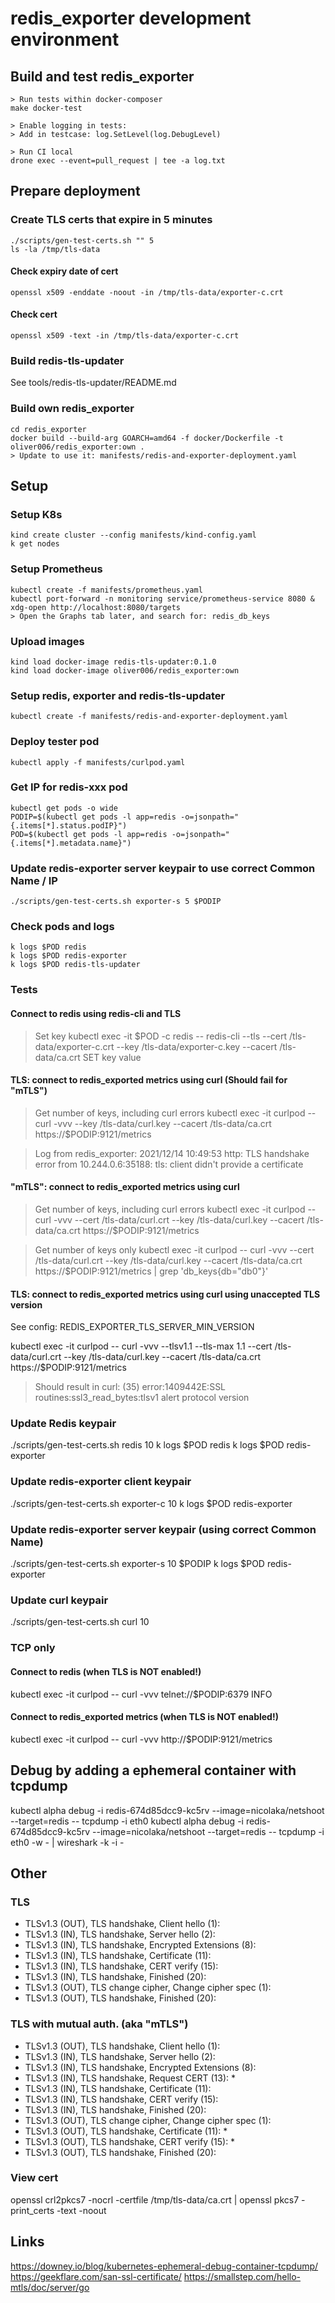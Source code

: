 # redis_exporter development environment

## Build and test redis_exporter

```
> Run tests within docker-composer
make docker-test

> Enable logging in tests:
> Add in testcase: log.SetLevel(log.DebugLevel)

> Run CI local
drone exec --event=pull_request | tee -a log.txt
```

## Prepare deployment

### Create TLS certs that expire in 5 minutes

```
./scripts/gen-test-certs.sh "" 5
ls -la /tmp/tls-data
```

#### Check expiry date of cert
`openssl x509 -enddate -noout -in /tmp/tls-data/exporter-c.crt`
#### Check cert
`openssl x509 -text -in /tmp/tls-data/exporter-c.crt`

### Build redis-tls-updater
See tools/redis-tls-updater/README.md

### Build own redis_exporter

```
cd redis_exporter
docker build --build-arg GOARCH=amd64 -f docker/Dockerfile -t oliver006/redis_exporter:own .
> Update to use it: manifests/redis-and-exporter-deployment.yaml
```

## Setup

### Setup K8s
```
kind create cluster --config manifests/kind-config.yaml
k get nodes
```

### Setup Prometheus
```
kubectl create -f manifests/prometheus.yaml
kubectl port-forward -n monitoring service/prometheus-service 8080 &
xdg-open http://localhost:8080/targets
> Open the Graphs tab later, and search for: redis_db_keys
```

### Upload images
```
kind load docker-image redis-tls-updater:0.1.0
kind load docker-image oliver006/redis_exporter:own
```

### Setup redis, exporter and redis-tls-updater
```
kubectl create -f manifests/redis-and-exporter-deployment.yaml
```

### Deploy tester pod
```
kubectl apply -f manifests/curlpod.yaml
```

### Get IP for redis-xxx pod
```
kubectl get pods -o wide
PODIP=$(kubectl get pods -l app=redis -o=jsonpath="{.items[*].status.podIP}")
POD=$(kubectl get pods -l app=redis -o=jsonpath="{.items[*].metadata.name}")
```

### Update redis-exporter server keypair to use correct Common Name / IP
```
./scripts/gen-test-certs.sh exporter-s 5 $PODIP
```

### Check pods and logs
```
k logs $POD redis
k logs $POD redis-exporter
k logs $POD redis-tls-updater
```

### Tests

#### Connect to redis using redis-cli and TLS
> Set key
kubectl exec -it $POD -c redis -- redis-cli --tls --cert /tls-data/exporter-c.crt --key /tls-data/exporter-c.key --cacert /tls-data/ca.crt SET key value

#### TLS: connect to redis_exported metrics using curl (Should fail for "mTLS")
> Get number of keys, including curl errors
kubectl exec -it curlpod -- curl -vvv --key /tls-data/curl.key --cacert /tls-data/ca.crt https://$PODIP:9121/metrics

> Log from redis_exporter:
> 2021/12/14 10:49:53 http: TLS handshake error from 10.244.0.6:35188: tls: client didn't provide a certificate

#### "mTLS": connect to redis_exported metrics using curl
> Get number of keys, including curl errors
kubectl exec -it curlpod -- curl -vvv --cert /tls-data/curl.crt --key /tls-data/curl.key --cacert /tls-data/ca.crt https://$PODIP:9121/metrics

> Get number of keys only
kubectl exec -it curlpod -- curl -vvv --cert /tls-data/curl.crt --key /tls-data/curl.key --cacert /tls-data/ca.crt https://$PODIP:9121/metrics | grep 'db_keys{db="db0"}'

#### TLS: connect to redis_exported metrics using curl using unaccepted TLS version

See config: REDIS_EXPORTER_TLS_SERVER_MIN_VERSION

kubectl exec -it curlpod -- curl -vvv --tlsv1.1 --tls-max 1.1 --cert /tls-data/curl.crt --key /tls-data/curl.key --cacert /tls-data/ca.crt https://$PODIP:9121/metrics

> Should result in
> curl: (35) error:1409442E:SSL routines:ssl3_read_bytes:tlsv1 alert protocol version

### Update Redis keypair
./scripts/gen-test-certs.sh redis 10
k logs $POD redis
k logs $POD redis-exporter

### Update redis-exporter client keypair
./scripts/gen-test-certs.sh exporter-c 10
k logs $POD redis-exporter

### Update redis-exporter server keypair (using correct Common Name)
./scripts/gen-test-certs.sh exporter-s 10 $PODIP
k logs $POD redis-exporter

### Update curl keypair
./scripts/gen-test-certs.sh curl 10


### TCP only

#### Connect to redis (when TLS is NOT enabled!)
kubectl exec -it curlpod -- curl -vvv telnet://$PODIP:6379
INFO

#### Connect to redis_exported metrics (when TLS is NOT enabled!)
kubectl exec -it curlpod -- curl -vvv http://$PODIP:9121/metrics


## Debug by adding a ephemeral container with tcpdump
kubectl alpha debug -i redis-674d85dcc9-kc5rv --image=nicolaka/netshoot --target=redis -- tcpdump -i eth0
kubectl alpha debug -i redis-674d85dcc9-kc5rv --image=nicolaka/netshoot --target=redis -- tcpdump -i eth0 -w - | wireshark -k -i -


## Other

### TLS
* TLSv1.3 (OUT), TLS handshake, Client hello (1):
* TLSv1.3 (IN), TLS handshake, Server hello (2):
* TLSv1.3 (IN), TLS handshake, Encrypted Extensions (8):
* TLSv1.3 (IN), TLS handshake, Certificate (11):
* TLSv1.3 (IN), TLS handshake, CERT verify (15):
* TLSv1.3 (IN), TLS handshake, Finished (20):
* TLSv1.3 (OUT), TLS change cipher, Change cipher spec (1):
* TLSv1.3 (OUT), TLS handshake, Finished (20):

### TLS with mutual auth. (aka "mTLS")
* TLSv1.3 (OUT), TLS handshake, Client hello (1):
* TLSv1.3 (IN), TLS handshake, Server hello (2):
* TLSv1.3 (IN), TLS handshake, Encrypted Extensions (8):
* TLSv1.3 (IN), TLS handshake, Request CERT (13):            *
* TLSv1.3 (IN), TLS handshake, Certificate (11):
* TLSv1.3 (IN), TLS handshake, CERT verify (15):
* TLSv1.3 (IN), TLS handshake, Finished (20):
* TLSv1.3 (OUT), TLS change cipher, Change cipher spec (1):
* TLSv1.3 (OUT), TLS handshake, Certificate (11):            *
* TLSv1.3 (OUT), TLS handshake, CERT verify (15):            *
* TLSv1.3 (OUT), TLS handshake, Finished (20):

### View cert
openssl crl2pkcs7 -nocrl -certfile /tmp/tls-data/ca.crt | openssl pkcs7 -print_certs -text -noout

## Links
https://downey.io/blog/kubernetes-ephemeral-debug-container-tcpdump/
https://geekflare.com/san-ssl-certificate/
https://smallstep.com/hello-mtls/doc/server/go
